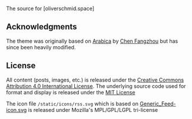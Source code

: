 The source for [oliverschmid.space]

## Acknowledgments

The theme was originally based on [Arabica](https://themes.gohugo.io/arabica/) by [Chen Fangzhou](https://fixatom.com) but has since been heavily modified.

## License

All content (posts, images, etc.) is released under the [Creative Commons Attribution 4.0 International License](https://creativecommons.org/licenses/by/4.0/). The underlying source code used for format and display is released under the [MIT License](https://github.com/oschmid/website/blob/LICENSE)

The icon file `/static/icons/rss.svg` which is based on [Generic_Feed-icon.svg](https://commons.wikimedia.org/wiki/File:Generic_Feed-icon.svg) is released under Mozilla's MPL/GPL/LGPL tri-license